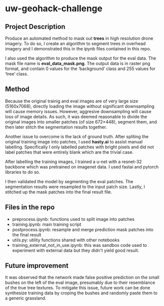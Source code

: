 # uw-geohack-challenge

## Project Description
Produce an automated method to mask out __trees__ in high resolution drone imagery. To do so, I create an algorithm to segment trees in overhead imagery and I demonstrated this in the ipynb files contained in this repo.

I also used the algorithm to produce the mask output for the eval data. The mask file name is __eval_data_mask.png__. The output data is in raster png format, and contain 0 values for the ‘background’ class and 255 values for ‘tree’ class.

## Method
Because the original trainig and eval images are of very large size (5160x7068), directly loading the image without significant downsampling will cause memory issues. However, aggresive downsampling will cause loss of image details. As such, it was deemed reasonable to divide the original images into smaller patches (of size 672×448), segment them, and then later stitch the segmentation results together. 

Another issue to overcome is the lack of ground truth. After spliting the original training image into patches, I used __hasty.ai__ to assist manual labelling. Specifically I only labelled patches with bright pixels and did not label patches that were entirely blank which are the trivial case. 

After labelling the training images, I trained a u-net with a resnet-32 backbone which was pretrained on imagenet data. I used fastai and pytorch libraries to do so.

I then validated the model by segmenting the eval patches. The segmentation results were resampled to the input patch size. Lastly, I stitched up the mask patches into the final result file.

## Files in the repo
- preprocess.ipynb: functions used to split image into patches
- training.ipynb: main training script
- postprocess.ipynb: resample and merge prediction mask patches into the final result
- utils.py: utility functions shared with other notebooks
- training_external_not_in_use.ipynb: this was sandbox code used to experiment with external data but they didn't yield good result.

## Future improvement
It was observed that the network made false positive prediction on the small bushes on the left of the eval image, presumably due to their resemblance of the true tree textures. To mitigate this issue, future work can be done synthesize training data by croping the bushes and randomly paste them to a generic grassland. 


